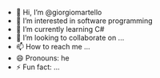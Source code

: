 - 👋 Hi, I’m @giorgiomartello
- 👀 I’m interested in software programming
- 🌱 I’m currently learning C#
- 💞️ I’m looking to collaborate on ...
- 📫 How to reach me ...
- 😄 Pronouns: he
- ⚡ Fun fact: ...

<!---
giorgiomartello/giorgiomartello is a ✨ special ✨ repository because its `README.md` (this file) appears on your GitHub profile.
You can click the Preview link to take a look at your changes.
--->
